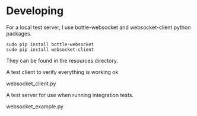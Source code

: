 Developing
=========



For a local test server, I use bottle-websocket and websocket-client python packages.

```
sudo pip install bottle-websocket
sudo pip install websocket-client
```

They can be found in the resources directory.

A test client to verify everything is working ok

websocket_client.py

A test server for use when running integration tests.

websocket_example.py


